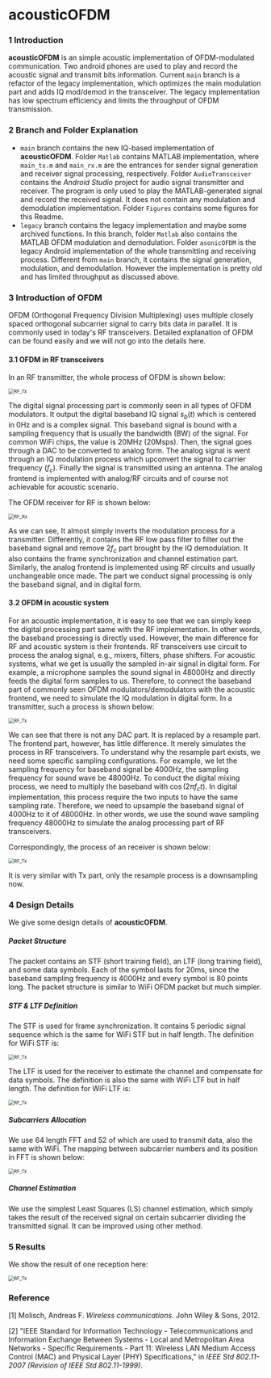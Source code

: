 # acousticOFDM

### 1 Introduction
**acousticOFDM** is an simple acoustic implementation of OFDM-modulated communication. Two android phones are used to play and record the acoustic signal and transmit bits information. Current `main` branch is a refactor of the legacy implementation, which optimizes the main modulation part and adds IQ mod/demod in the transceiver. The legacy implementation has low spectrum efficiency and limits the throughput of OFDM transmission.

### 2 Branch and Folder Explanation
- `main` branch contains the new IQ-based implementation of **acousticOFDM**. Folder `Matlab` contains MATLAB implementation, where `main_tx.m` and `main_rx.m` are the entrances for sender signal generation and receiver signal processing, respectively. Folder `AudioTransceiver` contains the *Android Studio* project for audio signal transmitter and receiver. The program is only used to play the MATLAB-generated signal and record the received signal. It does not contain any modulation and demodulation implementation. Folder `Figures` contains some figures for this Readme.
- `legacy` branch contains the legacy implementation and maybe some archived functions. In this branch, folder `Matlab` also contains the MATLAB OFDM modulation and demodulation. Folder `asonicOFDM` is the legacy Android implementation of the whole transmitting and receiving process. Different from `main` branch, it contains the signal generation, modulation, and demodulation. However the implementation is pretty old and has limited throughput as discussed above.

### 3 Introduction of OFDM

OFDM (Orthogonal Frequency Division Multiplexing) uses multiple closely spaced orthogonal subcarrier signal to carry bits data in parallel. It is commonly used in today's RF transceivers. Detailed explanation of OFDM can be found easily and we will not go into the details here.

#### 3.1 OFDM in RF transceivers

In an RF transmitter, the whole process of OFDM is shown below:

<img src="./Figures/RF_Tx.PNG" alt="RF_Tx" style="zoom:67%;" />

The digital signal processing part is commonly seen in all types of OFDM modulators. It output the digital baseband IQ signal $s_b(t)$ which is centered in 0Hz and is a complex signal. This baseband signal is bound with a sampling frequency that is usually the bandwidth (BW) of  the signal. For common WiFi chips, the value is 20MHz (20Msps). Then, the signal goes through a DAC to be converted to analog form. The analog signal is went through an IQ modulation process which upconvert the signal to carrier frequency ($f_c$). Finally the signal is transmitted using an antenna. The analog frontend is implemented with analog/RF circuits and of course not achievable for acoustic scenario.

The OFDM receiver for RF is shown below:

<img src="./Figures/RF_Rx.PNG" alt="RF_Rx" style="zoom:67%;" />

As we can see, It almost simply inverts the modulation process for a transmitter. Differently, it contains the RF low pass filter to filter out the baseband signal and remove $2f_c$ part brought by the IQ demodulation. It also contains the frame synchronization and channel estimation part. Similarly, the analog frontend is implemented using RF circuits and usually unchangeable once made. The part we conduct signal processing is only the baseband signal, and in digital form.

#### 3.2 OFDM in acoustic system

For an acoustic implementation, it is easy to see that we can simply keep the digital processing part same with the RF implementation. In other words, the baseband processing is directly used. However, the main difference for RF and acoustic system is their frontends. RF transceivers use circuit to process the analog signal, e.g., mixers, filters, phase shifters. For acoustic systems, what we get is usually the sampled in-air signal in digital form. For example, a microphone samples the sound signal in 48000Hz and directly feeds the digital form samples to us. Therefore, to connect the baseband part of commonly seen OFDM modulators/demodulators with the acoustic frontend, we need to simulate the IQ modulation in digital form. In a transmitter, such a process is shown below:

<img src="./Figures/Acoustic_Tx.PNG" alt="RF_Tx" style="zoom:67%;" />

We can see that there is not any DAC part. It is replaced by a resample part. The frontend part, however, has little difference. It merely simulates the process in RF transceivers. To understand why the resample part exists, we need some specific sampling configurations. For example, we let the sampling frequency for baseband signal be 4000Hz, the sampling frequency for sound wave be 48000Hz. To conduct the digital mixing process, we need to multiply the baseband with $\cos{(2\pi f_ct)}$. In digital implementation, this process require the two inputs to have the same sampling rate. Therefore, we need to upsample the baseband signal of 4000Hz to it of 48000Hz. In other words, we use the sound wave sampling frequency 48000Hz to simulate the analog processing part of RF transceivers.

Correspondingly, the process of an receiver is shown below:

<img src="./Figures/Acoustic_Rx.PNG" alt="RF_Tx" style="zoom:67%;" />

It is very similar with Tx part, only the resample process is a downsampling now.

### 4 Design Details

We give some design details of **acousticOFDM**.

##### Packet Structure

The packet contains an STF (short training field), an LTF (long training field), and some data symbols. Each of the symbol lasts for 20ms, since the baseband sampling frequency is 4000Hz and every symbol is 80 points long. The packet structure is similar to WiFi OFDM packet but much simpler.

##### STF & LTF Definition

The STF is used for frame synchronization. It contains 5 periodic signal sequence which is the same for WiFi STF but in half length. The definition for WiFi STF is:

<img src="./Figures/STF.PNG" alt="RF_Tx" style="zoom:67%;" />

The LTF is used for the receiver to estimate the channel and compensate for data symbols. The definition is also the same with WiFi LTF but in half length. The definition for WiFi LTF is:

<img src="./Figures/LTF.PNG" alt="RF_Tx" style="zoom:67%;" />

##### Subcarriers Allocation

We use 64 length FFT and 52 of which are used to transmit data, also the same with WiFi. The mapping between subcarrier numbers and its position in FFT is shown below:

<img src="./Figures/IFFT.PNG" alt="RF_Tx" style="zoom:67%;" />

##### Channel Estimation

We use the simplest Least Squares  (LS) channel estimation, which simply takes the result of the received signal on certain subcarrier dividing the transmitted signal. It can be improved using other method.

### 5 Results

We show the result of one reception here:

<img src="./Figures/Result.PNG" alt="RF_Tx" style="zoom:67%;" />

### Reference

[1] Molisch, Andreas F. *Wireless communications*. John Wiley & Sons, 2012.

[2] "IEEE Standard for Information Technology - Telecommunications and Information Exchange Between Systems - Local and Metropolitan Area Networks - Specific Requirements - Part 11: Wireless LAN Medium Access Control (MAC) and Physical Layer (PHY) Specifications," in *IEEE Std 802.11-2007 (Revision of IEEE Std 802.11-1999)*.